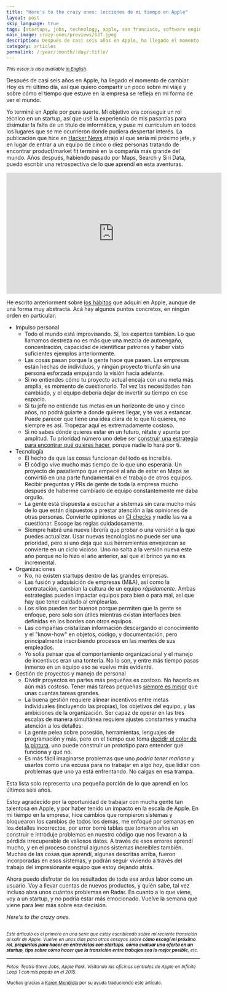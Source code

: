 ```yaml
---
title: "Here's to the crazy ones: lecciones de mi tiempo en Apple"
layout: post
skip_language: true
tags: [startups, jobs, technology, apple, san francisco, software engineering, programming, project management]
main_image: crazy-ones/previews/SJT.jpeg
description: Después de casi seis años en Apple, ha llegado el momento de cambiar. Hoy es mi último día, así que quiero compartir un poco sobre mi viaje y algunas formas en que mi tiempo en la empresa ha formado mi forma de ver el mundo.
category: articles
permalink: /:year/:month/:day/:title/
---
```


<small><em>This essay is also available [in English](/2021/04/16/heres-to-the-crazy-ones).</em></small>

Después de casi seis años en Apple, ha llegado el momento de cambiar. Hoy es mi último día, así que quiero compartir un poco sobre mi viaje y sobre cómo el tiempo que estuve en la empresa se refleja en mi forma de ver el mundo.

Yo terminé en Apple por pura suerte. Mi objetivo era conseguir un rol técnico en un startup, así que usé la experiencia de mis pasantías para disimular la falta de un título de informática, y puse mi curriculum en todos los lugares que se me ocurrieron donde pudiera despertar interés. La publicación que hice en [Hacker News](https://news.ycombinator.com/item?id=9128526) atrajo al que sería mi próximo jefe, y en lugar de entrar a un equipo de cinco o diez personas tratando de encontrar product/market fit terminé en la compañía más grande del mundo. Años después, habiendo pasado por Maps, Search y Siri Data, puedo escribir una retrospectiva de lo que aprendí en esta aventuras.

<p style="text-align: center;">
<iframe width="560" height="315" src="https://www.youtube.com/embed/GEPhLqwKo6g" title="YouTube video player: Apple, Think Different ad" frameborder="0" allow="accelerometer; encrypted-media; gyroscope; picture-in-picture" allowfullscreen></iframe>
</p>

He escrito anteriorment sobre [los hábitos](/articles/2018/09/23/magritte/) que adquirí en Apple, aunque de una forma muy abstracta. Acá hay algunos puntos concretos, en ningún orden en particular:

* Impulso personal
    * Todo el mundo está improvisando. Sí, los expertos también. Lo que llamamos destreza no es más que una mezcla de autoengaño, concentración, capacidad de identificar patrones y haber visto suficientes ejemplos anteriormente.
    * Las cosas pasan porque la gente hace que pasen. Las empresas están hechas de individuos, y ningún proyecto triunfa sin una persona esforzada empujando la visión hacia adelante.
    * Si no entiendes cómo tu proyecto actual encaja con una meta más amplia, es momento de cuestionarlo. Tal vez las necesidades han cambiado, y el equipo debería dejar de invertir su tiempo en ese espacio.
    * Si tu jefe no entiende tus metas en un horizonte de uno y cinco años, no podrá guiarte a donde quieres llegar, y te vas a estancar. Puede parecer que tiene una idea clara de lo que tú quieres, no siempre es así. Tropezar aquí es extremadamente costoso.
    * Si no sabes dónde quieres estar en un futuro, rétate y apunta por amplitud. Tu prioridad número uno debe ser [construir una estrategia para encontrar qué quieres hacer](https://en.wikipedia.org/wiki/Multi-armed_bandit), porque nadie lo hará por ti.
* Tecnología
    - El hecho de que las cosas funcionan del todo es increíble.
    - El código vive mucho más tiempo de lo que uno esperaría. Un proyecto de pasatiempo que empecé al año de estar en Maps se convirtió en una parte fundamental en el trabajo de otros equipos. Recibir preguntas y PRs de gente de toda la empresa mucho después de haberme cambiado de equipo constantemente me daba orgullo.
    - La gente está dispuesta a escuchar a sistemas sin cara mucho más de lo que están dispuestos a prestar atención a las opiniones de otras personas. Convierte opiniones en [CI checks](https://es.wikipedia.org/wiki/Integraci%C3%B3n_continua) y nadie las va a cuestionar. Escoge las reglas cuidadosamente.
    - Siempre habrá una nueva librería que probar o una versión a la que puedes actualizar. Usar nuevas tecnologías no puede ser una prioridad, pero si uno deja que sus herramientas envejezcan se convierte en un ciclo vicioso. Uno no salta a la versión nueva este año porque no lo hizo el año anterior, así que el brinco ya no es incremental.
* Organizaciones
    - No, no existen startups dentro de las grandes empresas.
    - Las fusión y adquisición de empresas (M&A), así como la contratación, cambian la cultura de un equipo _rápidamente_. Ambas estrategias pueden impactar equipos para bien o para mal, así que hay que tener cuidado al emplearlas.
    - Los silos pueden ser buenos porque permiten que la gente se enfoque, pero solo son útiles mientras existan interfaces bien definidas en los bordes con otros equipos.
    - Las compañías cristalizan información descargando el conocimiento y el "know-how" en objetos, código, y documentación, pero principalmente inscribiendo procesos en las mentes de sus empleados.
    - Yo solía pensar que el comportamiento organizacional y el manejo de incentivos eran una tontería. No lo son, y entre más tiempo pasas inmerso en un equipo eso se vuelve más evidente.
* Gestión de proyectos y manejo de personal
    - Dividir proyectos en partes más pequeñas es costoso. No hacerlo es aún más costoso. Tener más tareas pequeñas [siempre es mejor](/articles/2020/06/13/chunks-es) que unas cuantas tareas grandes.
    - La buena gestión requiere alinear incentivos entre metas individuales (incluyendo las propias), los objetivos del equipo, y las ambiciones de la organización. Ser capaz de operar en las tres escalas de manera simultánea requiere ajustes constantes y mucha atención a los detalles.
    - La gente pelea sobre posesión, herramientas, lenguajes de programación y más, pero en el tiempo que toma [decidir el color de la pintura](https://es.wikipedia.org/wiki/Ley_de_Parkinson_de_la_trivialidad), uno puede construir un prototipo para entender qué funciona y qué no.
    - Es más fácil imaginarse problemas que uno _podría tener mañana_ y usarlos como una excusa para no trabajar en algo _hoy_, que lidiar con problemas que uno ya está enfrentando. No caigas en esa trampa.

Esta lista solo representa una pequeña porción de lo que aprendí en los últimos seis años.

Estoy agradecido por la oportunidad de trabajar con mucha gente tan talentosa en Apple, y por haber tenido un impacto en la escala de Apple. En mi tiempo en la empresa, hice cambios que rompieron sistemas y bloquearon los cambios de todos los demás, me enfoqué por semanas en los detalles incorrectos, por error borré tablas que tomaron años en construir e introduje problemas en nuestro código que nos llevaron a la pérdida irrecuperable de valiosos datos. A través de esos errores aprendí mucho, y en el proceso construí algunos sistemas increíbles también. Muchas de las cosas que aprendí, algunas descritas arriba, fueron incorporadas en esos sistemas, y podrán seguir viviendo a través del trabajo del impresionante equipo que estoy dejando atrás.

Ahora puedo disfrutar de los resultados de toda esa ardua labor como un usuario. Voy a llevar cuentas de nuevos productos, y quién sabe, tal vez incluso abra unos cuántos problemas en Radar. En cuanto a lo que viene, voy a un startup, y no podría estar más emocionado. Vuelve la semana que viene para leer más sobre esa decisión.

_Here's to the crazy ones._

<img src="data:image/png;base64,R0lGODlhAQABAAD/ACwAAAAAAQABAAACADs="
     data-src="https://cdn.faingezicht.com/crazy-ones/previews/IL1.jpeg"
     alt="Visiting Infinite Loop 1 with my parents back in 2015"/>


<small>_Este artículo es el primero en una serie que estoy escribiendo sobre mi reciente transición al salir de Apple. Vuelve en unos días para otros ensayos sobre **cómo escogí mi próximo rol**, **preguntas para hacer en entrevistas con startups**, **cómo evaluar una oferta en un startup**, **tips sobre cómo hacer que la transición entre trabajos sea lo mejor posible**, etc._</small>

<hr>
<small><em>Fotos: Teatro Steve Jobs, Apple Park. Visitando las oficinas centrales de Apple en Infinite Loop 1 con mis papás en el 2015.</em></small>

<small>Muchas gracias a [Karen Mendiola](https://twitter.com/MendiolaKaren_) por su ayuda traduciendo este artículo.
</small>